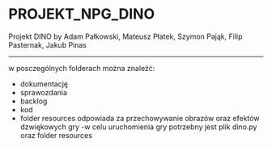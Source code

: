 # PROJEKT_NPG_DINO

Projekt DINO by Adam Pałkowski, Mateusz Płatek, Szymon Pająk, Filip Pasternak, Jakub Pinas

--------------------------------------------

 w posczególnych folderach można znaleźć:
 
- dokumentację
- sprawozdania
- backlog
- kod
- folder resources odpowiada za przechowywanie obrazów oraz efektów dzwiękowych gry
-w celu uruchomienia gry potrzebny jest plik dino.py oraz folder resources

